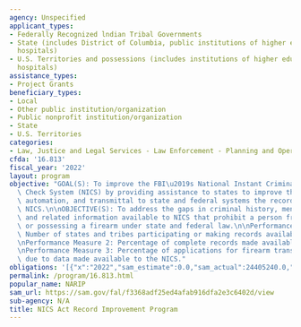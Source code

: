 ```yaml
---
agency: Unspecified
applicant_types:
- Federally Recognized lndian Tribal Governments
- State (includes District of Columbia, public institutions of higher education and
  hospitals)
- U.S. Territories and possessions (includes institutions of higher education and
  hospitals)
assistance_types:
- Project Grants
beneficiary_types:
- Local
- Other public institution/organization
- Public nonprofit institution/organization
- State
- U.S. Territories
categories:
- Law, Justice and Legal Services - Law Enforcement - Planning and Operations
cfda: '16.813'
fiscal_year: '2022'
layout: program
objective: "GOAL(S): To improve the FBI\u2019s National Instant Criminal Background\
  \ Check System (NICS) by providing assistance to states to improve the completeness,\
  \ automation, and transmittal to state and federal systems the records used by the\
  \ NICS.\n\nOBJECTIVE(S): To address the gaps in criminal history, mental health,\
  \ and related information available to NICS that prohibit a person from purchasing\
  \ or possessing a firearm under state and federal law.\n\nPerformance Measure 1:\
  \ Number of states and tribes participating or making records available to the NICS.\n\
  \nPerformance Measure 2: Percentage of complete records made available to the NICS.\n\
  \nPerformance Measure 3: Percentage of applications for firearm transfers rejected\
  \ due to data made available to the NICS."
obligations: '[{"x":"2022","sam_estimate":0.0,"sam_actual":24405240.0,"usa_spending_actual":24201708.3},{"x":"2023","sam_estimate":25000000.0,"sam_actual":0.0,"usa_spending_actual":-549722.92},{"x":"2024","sam_estimate":25000000.0,"sam_actual":0.0,"usa_spending_actual":0.0}]'
permalink: /program/16.813.html
popular_name: NARIP
sam_url: https://sam.gov/fal/f3368adf25ed4afab916dfa2e3c6402d/view
sub-agency: N/A
title: NICS Act Record Improvement Program
---
```

